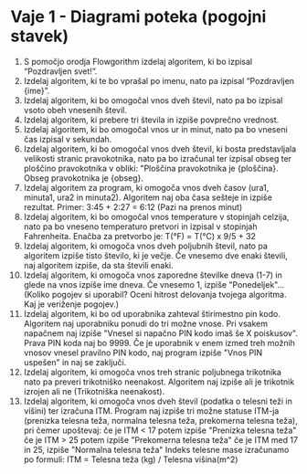 # Vaje 1 - Diagrami poteka (pogojni stavek)

1. S pomočjo orodja Flowgorithm izdelaj algoritem, ki bo izpisal “Pozdravljen svet!”.
2. Izdelaj algoritem, ki te bo vprašal po imenu, nato pa izpisal “Pozdravljen {ime}”.
3. Izdelaj algoritem, ki bo omogočal vnos dveh števil, nato pa bo izpisal vsoto obeh vnesenih števil.
4. Izdelaj algoritem, ki prebere tri števila in izpiše povprečno vrednost.
5. Izdelaj algoritem, ki bo omogočal vnos ur in minut, nato pa bo vneseni čas izpisal v sekundah.
6. Izdelaj algoritem, ki bo omogočal vnos dveh števil, ki bosta predstavljala velikosti stranic pravokotnika, nato pa bo izračunal ter izpisal obseg ter ploščino pravokotnika v obliki: "Ploščina pravokotnika je {ploščina}. Obseg pravokotnika je {obseg}.
7. Izdelaj algoritem za program, ki omogoča vnos dveh časov (ura1, minuta1, ura2 in minuta2). Algoritem naj oba časa sešteje in izpiše rezultat. Primer: 3:45 + 2:27 = 6:12 (Pazi na prenos minut)
8. Izdelaj algoritem, ki bo omogočal vnos temperature v stopinjah celzija, nato pa bo vneseno temperaturo pretvori in izpisal v stopinjah Fahrenheita. Enačba za pretvorbo je: T(°F) = T(°C) x 9/5 + 32
9. Izdelaj algoritem, ki omogoča vnos dveh poljubnih števil, nato pa algoritem izpiše tisto število, ki je večje. Če vnesemo dve enaki števili, naj algoritem izpiše, da sta števili enaki.
10. Izdelaj algoritem, ki omogoča vnos zaporedne številke dneva (1-7) in glede na vnos izpiše ime dneva. Če vnesemo 1, izpiše "Ponedeljek"... (Koliko pogojev si uporabil? Oceni hitrost delovanja tvojega algoritma. Kaj je veriženje pogojev.)
11. Izdelaj algoritem, ki bo od uporabnika zahteval štirimestno pin kodo. Algoritem naj uporabniku ponudi do tri možne vnose. Pri vsakem napačnem naj izpiše "Vnesel si napačno PIN kodo imaš še X poiskusov". Prava PIN koda naj bo 9999. Če je uporabnik v enem izmed treh možnih vnosov vnesel pravilno PIN kodo, naj program izpiše "Vnos PIN uspešen" in naj se zaključi.
12. Izdelaj algoritem, ki omogoča vnos treh stranic poljubnega trikotnika nato pa preveri trikotniško neenakost. Algoritem naj izpiše ali je trikotnik izrojen ali ne (Trikotniška neenakost).
13. Izdelaj algoritem, ki omogoča vnos dveh števil (podatka o telesni teži in višini) ter izračuna ITM. Program naj izpiše tri možne statuse ITM-ja (prenizka telesna teža, normalna telesna teža, prekomerna telesna teža), pri čemer upoštevaj:
če je ITM < 17 potem izpiše "Prenizka telesna teža"
če je ITM > 25 potem izpiše "Prekomerna telesna teža"
če je ITM med 17 in 25, izpiše "Normalna telesna teža"
Indeks telesne mase izračunamo po formuli: ITM = Telesna teža (kg) / Telesna višina(m^2)

